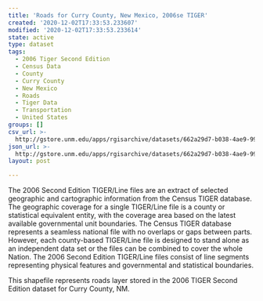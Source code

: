 ```yaml
---
title: 'Roads for Curry County, New Mexico, 2006se TIGER'
created: '2020-12-02T17:33:53.233607'
modified: '2020-12-02T17:33:53.233614'
state: active
type: dataset
tags:
  - 2006 Tiger Second Edition
  - Census Data
  - County
  - Curry County
  - New Mexico
  - Roads
  - Tiger Data
  - Transportation
  - United States
groups: []
csv_url: >-
  http://gstore.unm.edu/apps/rgisarchive/datasets/662a29d7-b038-4ae9-9960-f9961fca08f3/tgr2006se_curr_lka.derived.csv
json_url: >-
  http://gstore.unm.edu/apps/rgisarchive/datasets/662a29d7-b038-4ae9-9960-f9961fca08f3/tgr2006se_curr_lka.derived.json
layout: post

---
```

The 2006 Second Edition TIGER/Line files are an extract of selected geographic and cartographic information from the Census TIGER database.  The geographic coverage for a single TIGER/Line file is a county or statistical equivalent entity, with the coverage area based on the latest available governmental unit boundaries. The Census TIGER database represents a seamless national file with no overlaps or gaps between parts.  However, each county-based TIGER/Line file is designed to stand alone as an independent data set or the files can be combined to cover the whole Nation.  The 2006 Second Edition  TIGER/Line files consist of line segments representing physical features and governmental and statistical boundaries.  

This shapefile represents roads layer stored in the 2006 TIGER Second Edition dataset for Curry County, NM.
